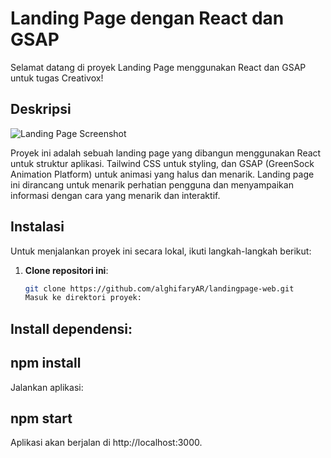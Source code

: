 # Landing Page dengan React dan GSAP

Selamat datang di proyek Landing Page menggunakan React dan GSAP untuk tugas Creativox!

## Deskripsi

![Landing Page Screenshot](screenshotLP.png)

Proyek ini adalah sebuah landing page yang dibangun menggunakan React untuk struktur aplikasi. Tailwind CSS untuk styling, dan GSAP (GreenSock Animation Platform) untuk animasi yang halus dan menarik. Landing page ini dirancang untuk menarik perhatian pengguna dan menyampaikan informasi dengan cara yang menarik dan interaktif.

## Instalasi

Untuk menjalankan proyek ini secara lokal, ikuti langkah-langkah berikut:

1. **Clone repositori ini**:
   ```sh
   git clone https://github.com/alghifaryAR/landingpage-web.git
   Masuk ke direktori proyek:
   ```

## Install dependensi:

## npm install

Jalankan aplikasi:

## npm start

Aplikasi akan berjalan di http://localhost:3000.
